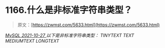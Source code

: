 <!--yml
category: 未分类
date: 0001-01-01 00:00:00
-->

# 1166.什么是非标准字符串类型？

> 原文：[https://zwmst.com/5633.html](https://zwmst.com/5633.html)

   [ *MySQL* ](https://zwmst.com/mysql)*[ <time datetime="2021-10-28T00:44:54+08:00"> 2021-10-27 </time> ](https://zwmst.com/5633.html)  以下是非标准字符串类型：
TINYTEXT
TEXT
MEDIUMTEXT
LONGTEXT*